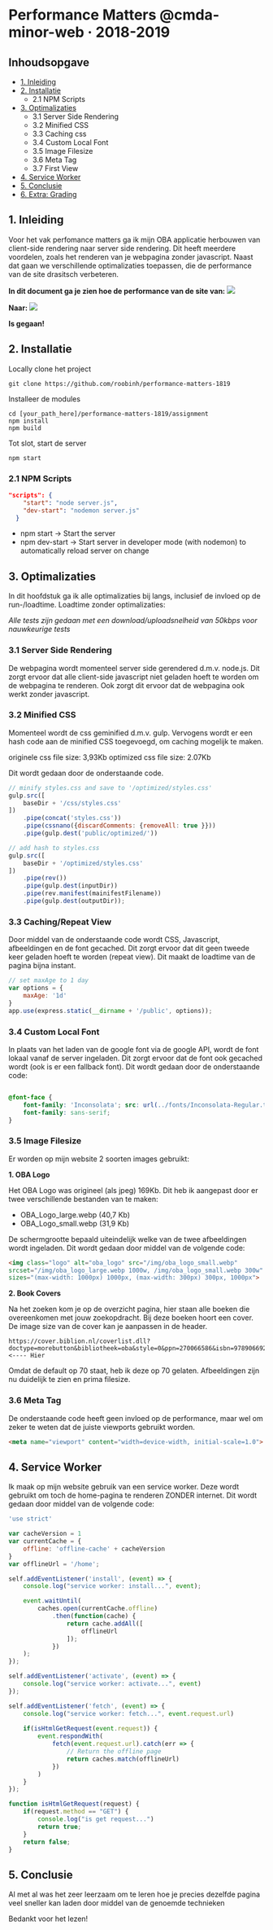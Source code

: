 # Performance Matters @cmda-minor-web · 2018-2019

## Inhoudsopgave
* [1. Inleiding](#1)
* [2. Installatie](#2)
  + 2.1 NPM Scripts
* [3. Optimalizaties](#3)
  + 3.1 Server Side Rendering
  + 3.2 Minified CSS
  + 3.3 Caching css
  + 3.4 Custom Local Font
  + 3.5 Image Filesize
  + 3.6 Meta Tag
  + 3.7 First View
* [4. Service Worker](#4)
* [5. Conclusie](#5)
* [6. Extra: Grading](#6)

## 1. Inleiding
Voor het vak perfomance matters ga ik mijn OBA applicatie herbouwen van client-side rendering naar server side rendering. Dit heeft meerdere voordelen, zoals het renderen van je webpagina zonder javascript. Naast dat gaan we verschillende optimalizaties toepassen, die de performance van de site drasitsch verbeteren.

**In dit document ga je zien hoe de performance van de site van:**
<img src="https://i.ibb.co/61BDtcV/image.png">

**Naar:**
<img src="https://i.ibb.co/ky1qRhC/image.png">

**Is gegaan!**


## 2. Installatie
Locally clone het project
```
git clone https://github.com/roobinh/performance-matters-1819
```

Installeer de modules
```
cd [your_path_here]/performance-matters-1819/assignment
npm install
npm build
```

Tot slot, start de server
```
npm start
```

### 2.1 NPM Scripts
```json
"scripts": {
    "start": "node server.js",
    "dev-start": "nodemon server.js"
  }
```
- npm start -> Start the server
- npm dev-start -> Start server in developer mode (with nodemon) to automatically reload server on change

## 3. Optimalizaties
In dit hoofdstuk ga ik alle optimalizaties bij langs, inclusief de invloed op de run-/loadtime. Loadtime zonder optimalizaties:

*Alle tests zijn gedaan met een download/uploadsnelheid van 50kbps voor nauwkeurige tests*

### 3.1 Server Side Rendering
De webpagina wordt momenteel server side gerendered d.m.v. node.js. Dit zorgt ervoor dat alle client-side javascript niet geladen hoeft te worden om de webpagina te renderen. Ook zorgt dit ervoor dat de webpagina ook werkt zonder javascript.

### 3.2 Minified CSS
Momenteel wordt de css geminified d.m.v. gulp. Vervogens wordt er een hash code aan de minified CSS toegevoegd, om caching mogelijk te maken. 

originele css file size: 3,93Kb
optimized css file size: 2.07Kb

Dit wordt gedaan door de onderstaande code.

```javascript
// minify styles.css and save to '/optimized/styles.css'
gulp.src([
    baseDir + '/css/styles.css'
])
    .pipe(concat('styles.css'))
    .pipe(cssnano({discardComments: {removeAll: true }}))
    .pipe(gulp.dest('public/optimized/'))

// add hash to styles.css
gulp.src([
    baseDir + '/optimized/styles.css'
])
    .pipe(rev())
    .pipe(gulp.dest(inputDir))
    .pipe(rev.manifest(mainifestFilename))
    .pipe(gulp.dest(outputDir));
```
### 3.3 Caching/Repeat View
Door middel van de onderstaande code wordt CSS, Javascript, afbeeldingen en de font gecached. Dit zorgt ervoor dat dit geen tweede keer geladen hoeft te worden (repeat view). Dit maakt de loadtime van de pagina bijna instant.

```javascript
// set maxAge to 1 day
var options = {
    maxAge: '1d'
}
app.use(express.static(__dirname + '/public', options));
```

### 3.4 Custom Local Font
In plaats van het laden van de google font via de google API, wordt de font lokaal vanaf de server ingeladen. Dit zorgt ervoor dat de font ook gecached wordt (ook is er een fallback font). Dit wordt gedaan door de onderstaande code:

```css

@font-face {
    font-family: 'Inconsolata'; src: url(../fonts/Inconsolata-Regular.ttf);
    font-family: sans-serif;
}

```

### 3.5 Image Filesize
Er worden op mijn website 2 soorten images gebruikt:

**1. OBA Logo**

Het OBA Logo was origineel (als jpeg) 169Kb. Dit heb ik aangepast door er twee verschillende bestanden van te maken:
- OBA_Logo_large.webp (40,7 Kb)
- OBA_Logo_small.webp (31,9 Kb)

De schermgrootte bepaald uiteindelijk welke van de twee afbeeldingen wordt ingeladen. Dit wordt gedaan door middel van de volgende code:
```html
<img class="logo" alt="oba_logo" src="/img/oba_logo_small.webp" 
srcset="/img/oba_logo_large.webp 1000w, /img/oba_logo_small.webp 300w"
sizes="(max-width: 1000px) 1000px, (max-width: 300px) 300px, 1000px">
```

**2. Book Covers**

Na het zoeken kom je op de overzicht pagina, hier staan alle boeken die overeenkomen met jouw zoekopdracht. Bij deze boeken hoort een cover. De image size van de cover kan je aanpassen in de header.

```
https://cover.biblion.nl/coverlist.dll?doctype=morebutton&bibliotheek=oba&style=0&ppn=270066586&isbn=9789066921863&lid=&aut=&ti=&size=70 <---- Hier
```

Omdat de default op 70 staat, heb ik deze op 70 gelaten. Afbeeldingen zijn nu duidelijk te zien en prima filesize.

### 3.6 Meta Tag
De onderstaande code heeft geen invloed op de performance, maar wel om zeker te weten dat de juiste viewports gebruikt worden.
```html
<meta name="viewport" content="width=device-width, initial-scale=1.0">
```

## 4. Service Worker
Ik maak op mijn website gebruik van een service worker. Deze wordt gebruikt om toch de home-pagina te renderen ZONDER internet. Dit wordt gedaan door middel van de volgende code:

```javascript
'use strict'

var cacheVersion = 1
var currentCache = {
    offline: 'offline-cache' + cacheVersion
}
var offlineUrl = '/home';

self.addEventListener('install', (event) => {
    console.log("service worker: install...", event);

    event.waitUntil(
        caches.open(currentCache.offline)
            .then(function(cache) {
                return cache.addAll([
                    offlineUrl
                ]);
            })
    );
});

self.addEventListener('activate', (event) => {
    console.log("service worker: activate...", event)
});

self.addEventListener('fetch', (event) => {
    console.log("service worker: fetch...", event.request.url)
    
    if(isHtmlGetRequest(event.request)) {
        event.respondWith(
            fetch(event.request.url).catch(err => {
                // Return the offline page
                return caches.match(offlineUrl)
            })
        )
    }
});

function isHtmlGetRequest(request) {
    if(request.method == "GET") {
        console.log("is get request...")
        return true;
    }
    return false;
}
```

## 5. Conclusie
Al met al was het zeer leerzaam om te leren hoe je precies dezelfde pagina veel sneller kan laden door middel van de genoemde technieken

Bedankt voor het lezen!